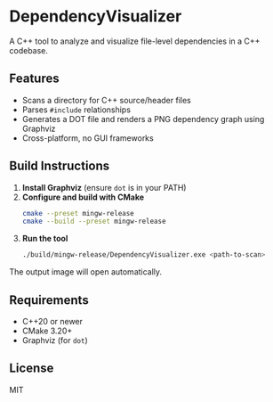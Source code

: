 # DependencyVisualizer

A C++ tool to analyze and visualize file-level dependencies in a C++ codebase.

## Features
- Scans a directory for C++ source/header files
- Parses `#include` relationships
- Generates a DOT file and renders a PNG dependency graph using Graphviz
- Cross-platform, no GUI frameworks

## Build Instructions

1. **Install Graphviz** (ensure `dot` is in your PATH)
2. **Configure and build with CMake**
   ```sh
   cmake --preset mingw-release
   cmake --build --preset mingw-release
   ```
3. **Run the tool**
   ```sh
   ./build/mingw-release/DependencyVisualizer.exe <path-to-scan>
   ```

The output image will open automatically.

## Requirements
- C++20 or newer
- CMake 3.20+
- Graphviz (for `dot`)

## License
MIT
